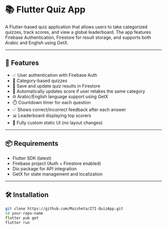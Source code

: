 # 📚 Flutter Quiz App

A Flutter-based quiz application that allows users to take categorized quizzes, track scores, and view a global leaderboard. The app features Firebase Authentication, Firestore for result storage, and supports both Arabic and English using GetX.

---

## 🚀 Features

- ✅ User authentication with Firebase Auth
- 🧠 Category-based quizzes
- 🧾 Save and update quiz results in Firestore
- 🔁 Automatically updates score if user retakes the same category
- 🌐 Arabic/English language support using GetX
- ⏱️ Countdown timer for each question
- ✅ Shows correct/incorrect feedback after each answer
- 📊 Leaderboard displaying top scorers
- 📱 Fully custom static UI (no layout changes)

---

## 📦 Requirements

- Flutter SDK (latest)
- Firebase project (Auth + Firestore enabled)
- Dio package for API integration
- GetX for state management and localization

---

## 🛠️ Installation

```bash
git clone https://github.com/Maisheta/ITI-QuizApp.git
cd your-repo-name
flutter pub get
flutter run
